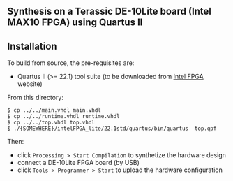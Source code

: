 ## Synthesis on a Terassic DE-10Lite board (Intel MAX10 FPGA) using Quartus II


Installation
------------

To build from source, the pre-requisites are:

* Quartus II (>= 22.1) tool suite (to be downloaded from [Intel FPGA](https://fpgasoftware.intel.com) website)

From this directory:

```
$ cp ../../main.vhdl main.vhdl
$ cp ../../runtime.vhdl runtime.vhdl
$ cp ../../top.vhdl top.vhdl
$ ./{SOMEWHERE}/intelFPGA_lite/22.1std/quartus/bin/quartus  top.qpf
```
Then:

  - click `Processing > Start Compilation` to synthetize the hardware design
  - connect a DE-10Lite FPGA board (by USB)
  - click `Tools > Programmer > Start` to upload the hardware configuration

